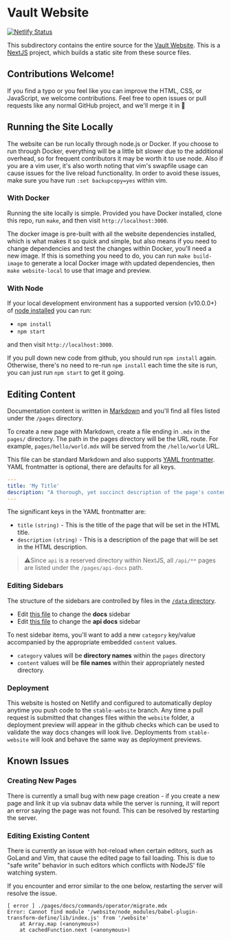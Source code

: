 # Vault Website

[![Netlify Status](https://img.shields.io/netlify/f7fa8963-0022-4a0e-9ccf-f5385355906b?style=flat-square)](https://app.netlify.com/sites/vault-docs-platform/deploys)

This subdirectory contains the entire source for the [Vault Website](https://vaultproject.io/). This is a [NextJS](https://nextjs.org/) project, which builds a static site from these source files.

## Contributions Welcome!

If you find a typo or you feel like you can improve the HTML, CSS, or JavaScript, we welcome contributions. Feel free to open issues or pull requests like any normal GitHub project, and we'll merge it in 🚀

## Running the Site Locally

The website can be run locally through node.js or Docker. If you choose to run through Docker, everything will be a little bit slower due to the additional overhead, so for frequent contributors it may be worth it to use node. Also if you are a vim user, it's also worth noting that vim's swapfile usage can cause issues for the live reload functionality. In order to avoid these issues, make sure you have run `:set backupcopy=yes` within vim.

### With Docker

Running the site locally is simple. Provided you have Docker installed, clone this repo, run `make`, and then visit `http://localhost:3000`.

The docker image is pre-built with all the website dependencies installed, which is what makes it so quick and simple, but also means if you need to change dependencies and test the changes within Docker, you'll need a new image. If this is something you need to do, you can run `make build-image` to generate a local Docker image with updated dependencies, then `make website-local` to use that image and preview.

### With Node

If your local development environment has a supported version (v10.0.0+) of [node installed](https://nodejs.org/en/) you can run:

- `npm install`
- `npm start`

and then visit `http://localhost:3000`.

If you pull down new code from github, you should run `npm install` again. Otherwise, there's no need to re-run `npm install` each time the site is run, you can just run `npm start` to get it going.

## Editing Content

Documentation content is written in [Markdown](https://www.markdownguide.org/cheat-sheet/) and you'll find all files listed under the `/pages` directory.

To create a new page with Markdown, create a file ending in `.mdx` in the `pages/` directory. The path in the pages directory will be the URL route. For example, `pages/hello/world.mdx` will be served from the `/hello/world` URL.

This file can be standard Markdown and also supports [YAML frontmatter](https://middlemanapp.com/basics/frontmatter/). YAML frontmatter is optional, there are defaults for all keys.

```yaml
---
title: 'My Title'
description: "A thorough, yet succinct description of the page's contents"
---

```

The significant keys in the YAML frontmatter are:

- `title` `(string)` - This is the title of the page that will be set in the HTML title.
- `description` `(string)` - This is a description of the page that will be set in the HTML description.

> ⚠️Since `api` is a reserved directory within NextJS, all `/api/**` pages are listed under the `/pages/api-docs` path.

### Editing Sidebars

The structure of the sidebars are controlled by files in the [`/data` directory](data).

- Edit [this file](data/docs-navigation.js) to change the **docs** sidebar
- Edit [this file](data/api-navigation.js) to change the **api docs** sidebar

To nest sidebar items, you'll want to add a new `category` key/value accompanied by the appropriate embedded `content` values.

- `category` values will be **directory names** within the `pages` directory
- `content` values will be **file names** within their appropriately nested directory.


### Deployment

This website is hosted on Netlify and configured to automatically deploy anytime you push code to the `stable-website` branch. Any time a pull request is submitted that changes files within the `website` folder, a deployment preview will appear in the github checks which can be used to validate the way docs changes will look live. Deployments from `stable-website` will look and behave the same way as deployment previews.

## Known Issues

### Creating New Pages

There is currently a small bug with new page creation - if you create a new page and link it up via subnav data while the server is running, it will report an error saying the page was not found. This can be resolved by restarting the server.

### Editing Existing Content

There is currently an issue with hot-reload when certain editors, such as GoLand and Vim, that cause the edited page to fail loading.
This is due to "safe write" behavior in such editors which conflicts with NodeJS' file watching system.

If you encounter and error similar to the one below, restarting the server will resolve the issue.

```text
[ error ] ./pages/docs/commands/operator/migrate.mdx
Error: Cannot find module '/website/node_modules/babel-plugin-transform-define/lib/index.js' from '/website'
    at Array.map (<anonymous>)
    at cachedFunction.next (<anonymous>)
```
